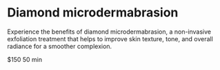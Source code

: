 # Diamond microdermabrasion

Experience the benefits of diamond microdermabrasion, a non-invasive exfoliation treatment that helps to improve skin texture, tone, and overall radiance for a smoother complexion.

$150 50 min
